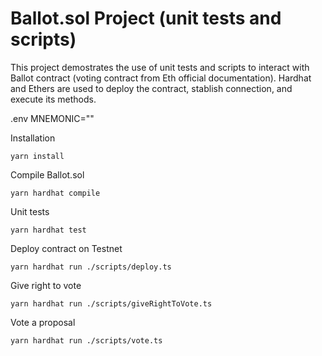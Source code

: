 # Ballot.sol Project (unit tests and scripts)

This project demostrates the use of unit tests and scripts to interact with Ballot contract (voting contract from Eth official documentation). Hardhat and Ethers are used to deploy the contract, stablish connection, and execute its methods.

.env 
MNEMONIC="" 

Installation
```shell
yarn install
```
Compile Ballot.sol
```shell
yarn hardhat compile
```
Unit tests
```shell
yarn hardhat test
```
Deploy contract on Testnet
```shell
yarn hardhat run ./scripts/deploy.ts   
```
Give right to vote
```shell
yarn hardhat run ./scripts/giveRightToVote.ts   
```
Vote a proposal
```shell
yarn hardhat run ./scripts/vote.ts   
```
